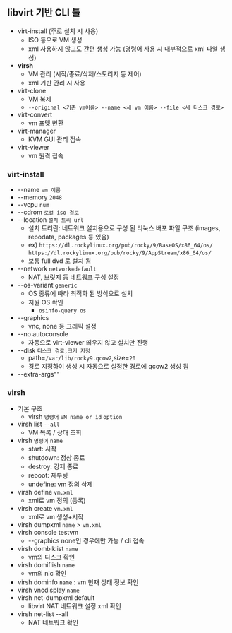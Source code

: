 ## libvirt 기반 CLI 툴
- virt-install (주로 설치 시 사용)
	- ISO 등으로 VM 생성
	- xml 사용하지 않고도 간편 생성 가능 (명령어 사용 시 내부적으로 xml 파일 생성)
- **virsh**
	- VM 관리 (시작/종료/삭제/스토리지 등 제어)
	- xml 기반 관리 시 사용
- virt-clone
	- VM 복제
	- `--original <기존 vm이름> --name <새 vm 이름> --file <새 디스크 경로>`
- virt-convert
	- vm 포맷 변환
- virt-manager
	- KVM GUI 관리 접속
- virt-viewer
	- vm 원격 접속
### virt-install
- --name `vm 이름`
- --memory `2048`
- --vcpu `num`
- --cdrom `로컬 iso 경로`
- --location `설치 트리 url`
	- 설치 트리란: 네트워크 설치용으로 구성 된 리눅스 배포 파일 구조 (images, repodata, packages 등 있음)
	- ex) `https://dl.rockylinux.org/pub/rocky/9/BaseOS/x86_64/os/`
	  `https://dl.rockylinux.org/pub/rocky/9/AppStream/x86_64/os/`
	- 보통 full dvd 로 설치 됨
- --network `network=default` 
	- NAT, 브릿지 등 네트워크 구성 설정
- --os-variant `generic`
	- OS 종류에 따라 최적화 된 방식으로 설치
	- 지원 OS 확인
		- `osinfo-query os`
- --graphics
	- vnc, none 등 그래픽 설정
- --no autoconsole
	- 자동으로 virt-viewer 띄우지 않고 설치만 진행
- --disk `디스크 경로,크기 지정`
	- path=`/var/lib/rocky9.qcow2`,size=`20`
	- 경로 지정하여 생성 시 자동으로 설정한 경로에 qcow2 생성 됨
- --extra-args""
### virsh
- 기본 구조
	- virsh `명령어` `VM name or id` `option`
- virsh list `--all`
	- VM 목록 / 상태 조회
- virsh `명령어` `name`
	- start: 시작
	- shutdown: 정상 종료
	- destroy: 강제 종료
	- reboot: 재부팅
	- undefine: vm 정의 삭제
- virsh define `vm.xml`
	- xml로 vm 정의 (등록)
- virsh create `vm.xml`
	- xml로 vm 생성+시작
- virsh dumpxml `name` > `vm.xml`
- virsh console testvm
	- --graphics none인 경우에만 가능 / cli 접속
- virsh domblklist `name`
	- vm의 디스크 확인
- virsh domiflish `name`
	- vm의 nic 확인
- virsh dominfo `name` : vm  현재 상태 정보 확인
- virsh vncdisplay `name`
- virsh net-dumpxml default
	- libvirt NAT 네트워크 설정 xml 확인
- virsh net-list --all
	-  NAT 네트워크 확인
